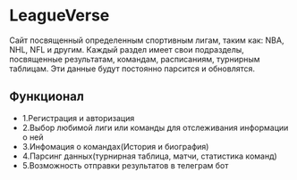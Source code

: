 # LeagueVerse
Сайт посвященный определенным спортивным лигам, таким как: NBA, NHL, NFL и другим. 
Каждый раздел имеет свои подразделы, посвященные результатам, командам, расписаниям, турнирным таблицам. Эти данные будут постоянно парсится и обновлятся.
## Функционал
+ 1.Регистрация и авторизация
+ 2.Выбор любимой лиги или команды для отслеживания информации о ней
+ 3.Инфомация о командах(История и биография)
+ 4.Парсинг данных(турнирная таблица, матчи, статистика команд)
+ 5.Возможность отправки результатов в телеграм бот
